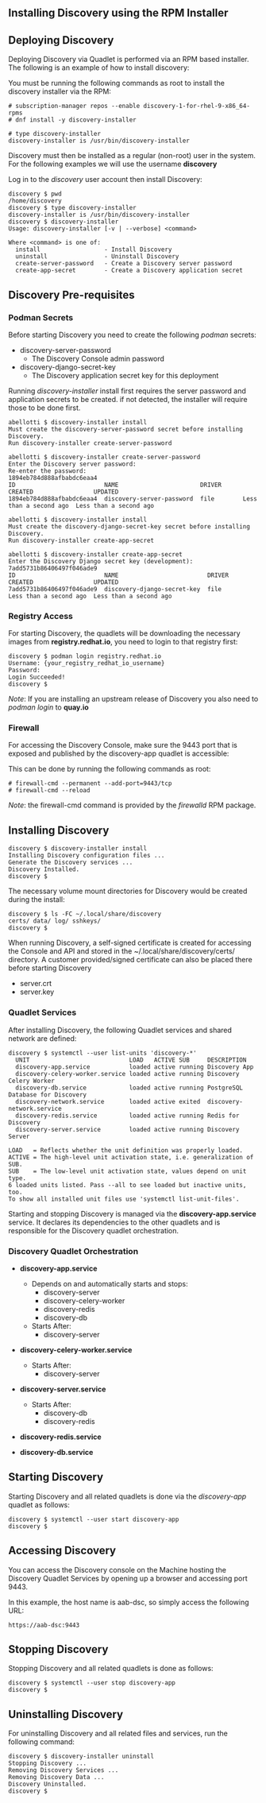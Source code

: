 
## Installing Discovery using the RPM Installer

## Deploying Discovery

Deploying Discovery via Quadlet is performed via an RPM based installer. The following is an example of how to install discovery:

You must be running the following commands as root to install the discovery installer via the RPM:

```
# subscription-manager repos --enable discovery-1-for-rhel-9-x86_64-rpms
# dnf install -y discovery-installer
```

```
# type discovery-installer
discovery-installer is /usr/bin/discovery-installer
```

Discovery must then be installed as a regular (non-root) user in the system. For the following examples we will use the username **discovery**

Log in to the _discovery_ user account then install Discovery:

```
discovery $ pwd
/home/discovery
discovery $ type discovery-installer
discovery-installer is /usr/bin/discovery-installer
discovery $ discovery-installer
Usage: discovery-installer [-v | --verbose] <command>

Where <command> is one of:
  install                  - Install Discovery
  uninstall                - Uninstall Discovery
  create-server-password   - Create a Discovery server password
  create-app-secret        - Create a Discovery application secret
```

## Discovery Pre-requisites

### Podman Secrets

Before starting Discovery you need to create the following _podman_ secrets:

- discovery-server-password
  - The Discovery Console admin password
- discovery-django-secret-key
  - The Discovery application secret key for this deployment

Running *discovery-installer* install first requires the server password and application secrets to be created. if not detected, the installer will require those to be done first.

```
abellotti $ discovery-installer install
Must create the discovery-server-password secret before installing Discovery.
Run discovery-installer create-server-password
```

```
abellotti $ discovery-installer create-server-password
Enter the Discovery server password: 
Re-enter the password: 
1894eb784d888afbabdc6eaa4
ID                         NAME                       DRIVER      CREATED                 UPDATED
1894eb784d888afbabdc6eaa4  discovery-server-password  file        Less than a second ago  Less than a second ago
```

```
abellotti $ discovery-installer install
Must create the discovery-django-secret-key secret before installing Discovery.
Run discovery-installer create-app-secret
```

```
abellotti $ discovery-installer create-app-secret
Enter the Discovery Django secret key (development): 
7add5731b86406497f046ade9
ID                         NAME                         DRIVER      CREATED                 UPDATED
7add5731b86406497f046ade9  discovery-django-secret-key  file        Less than a second ago  Less than a second ago
```

### Registry Access


For starting Discovery, the quadlets will be downloading the necessary images from **registry.redhat.io**, you need to login to that registry first:

```
discovery $ podman login registry.redhat.io
Username: {your_registry_redhat_io_username}
Password:
Login Succeeded!
discovery $
```

*Note*: If you are installing an upstream release of Discovery you also need to _podman login_ to **quay.io**



### Firewall

For accessing the Discovery Console, make sure the 9443 port that is exposed and published by the discovery-app quadlet is accessible:


This can be done by running the following commands as root:

```
# firewall-cmd --permanent --add-port=9443/tcp
# firewall-cmd --reload
```

*Note*: the firewall-cmd command is provided by the _firewalld_ RPM package.


## Installing Discovery


```
discovery $ discovery-installer install
Installing Discovery configuration files ...
Generate the Discovery services ...
Discovery Installed.
discovery $
```

The necessary volume mount directories for Discovery would be created during the install:

```
discovery $ ls -FC ~/.local/share/discovery
certs/ data/ log/ sshkeys/
discovery $
```

When running Discovery, a self-signed certificate is created for accessing the Console and API and stored in the ~/.local/share/discovery/certs/ directory. A customer provided/signed certificate can also be placed there before starting Discovery

- server.crt
- server.key

### Quadlet Services

After installing Discovery, the following Quadlet services and shared network are defined:

```
discovery $ systemctl --user list-units 'discovery-*'
  UNIT                            LOAD   ACTIVE SUB     DESCRIPTION                      
  discovery-app.service           loaded active running Discovery App
  discovery-celery-worker.service loaded active running Discovery Celery Worker
  discovery-db.service            loaded active running PostgreSQL Database for Discovery
  discovery-network.service       loaded active exited  discovery-network.service
  discovery-redis.service         loaded active running Redis for Discovery
  discovery-server.service        loaded active running Discovery Server

LOAD   = Reflects whether the unit definition was properly loaded.
ACTIVE = The high-level unit activation state, i.e. generalization of SUB.
SUB    = The low-level unit activation state, values depend on unit type.
6 loaded units listed. Pass --all to see loaded but inactive units, too.
To show all installed unit files use 'systemctl list-unit-files'.
```

Starting and stopping Discovery is managed via the **discovery-app.service** service. It declares its dependencies to the other quadlets and is responsible for the Discovery quadlet orchestration.

### Discovery Quadlet Orchestration

- **discovery-app.service**
  - Depends on and automatically starts and stops:
      - discovery-server
      - discovery-celery-worker
      - discovery-redis
      - discovery-db
  - Starts After:
      - discovery-server

- **discovery-celery-worker.service**
  - Starts After:
      - discovery-server

- **discovery-server.service**
  - Starts After:
      - discovery-db
      - discovery-redis
 
- **discovery-redis.service**

- **discovery-db.service**



## Starting Discovery

Starting Discovery and all related quadlets is done via the _discovery-app_ quadlet as follows:

```
discovery $ systemctl --user start discovery-app
discovery $
```


## Accessing Discovery

You can access the Discovery console on the Machine hosting the Discovery Quadlet Services by opening up a browser and accessing port 9443.

In this example, the host name is aab-dsc, so simply access the following URL:

```
https://aab-dsc:9443
```


## Stopping Discovery

Stopping Discovery and all related quadlets is done as follows:

```
discovery $ systemctl --user stop discovery-app
discovery $
```

## Uninstalling Discovery

For uninstalling Discovery and all related files and services, run the following command:

```
discovery $ discovery-installer uninstall
Stopping Discovery ...
Removing Discovery Services ...
Removing Discovery Data ...
Discovery Uninstalled.
discovery $
```

